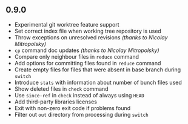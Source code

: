 ## 0.9.0

- Experimental git worktree feature support
- Set correct index file when working tree repository is used
- Throw exceptions on unresolved revisions *(thanks to Nicolay Mitropolsky)*
- `cp` command doc updates *(thanks to Nicolay Mitropolsky)*
- Compare only neighbour files in `reduce` command
- Add options for committing files found in `reduce` command
- Create empty files for files that were absent in base branch during `switch`
- Introduce `stats` with information about number of bunch files used
- Show deleted files in `check` command
- Use `since-ref` in `check` instead of always using `HEAD`  
- Add third-party libraries licenses
- Exit with non-zero exit code if problems found
- Filter out `out` directory from processing during `switch` 